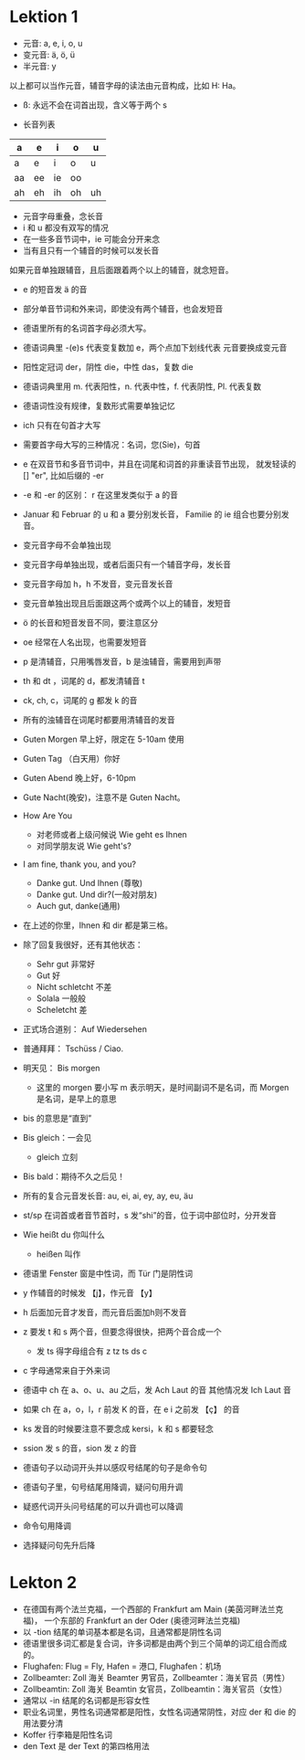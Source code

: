 # Lektion 1

- 元音: a, e, i, o, u
- 变元音: ä, ö, ü
- 半元音: y

以上都可以当作元音，辅音字母的读法由元音构成，比如 H: Ha。

- ß: 永远不会在词首出现，含义等于两个 s

- 长音列表

| a  | e  | i  | o  | u  |
|----|----|----|----|----|
| a  | e  | i  | o  | u  |
| aa | ee | ie | oo |    |
| ah | eh | ih | oh | uh |

  * 元音字母重叠，念长音
  * i 和 u 都没有双写的情况
  * 在一些多音节词中，ie 可能会分开来念
  * 当有且只有一个辅音的时候可以发长音

如果元音单独跟辅音，且后面跟着两个以上的辅音，就念短音。

  * e 的短音发 ä 的音
  * 部分单音节词和外来词，即使没有两个辅音，也会发短音


* 德语里所有的名词首字母必须大写。
* 德语词典里 -(e)s 代表变复数加 e，两个点加下划线代表
元音要换成变元音
* 阳性定冠词 der，阴性 die，中性 das，复数 die
* 德语词典里用 m. 代表阳性，n. 代表中性，f. 代表阴性, Pl. 代表复数
* 德语词性没有规律，复数形式需要单独记忆

* ich 只有在句首才大写
* 需要首字母大写的三种情况：名词，您(Sie)，句首
* e 在双音节和多音节词中，并且在词尾和词首的非重读音节出现，
就发轻读的 [] "er", 比如后缀的 -er
* -e 和 -er 的区别： r 在这里发类似于 a 的音

* Januar 和 Februar 的 u 和 a 要分别发长音，
Familie 的 ie 组合也要分别发音。
* 变元音字母不会单独出现
* 变元音字母单独出现，或者后面只有一个辅音字母，发长音
* 变元音字母加 h，h 不发音，变元音发长音
* 变元音单独出现且后面跟这两个或两个以上的辅音，发短音
* ö 的长音和短音发音不同，要注意区分
* oe 经常在人名出现，也需要发短音

* p 是清辅音，只用嘴唇发音，b 是浊辅音，需要用到声带
* th 和 dt ，词尾的 d，都发清辅音 t 
* ck, ch, c，词尾的 g 都发 k 的音
* 所有的浊辅音在词尾时都要用清辅音的发音

* Guten Morgen 早上好，限定在 5-10am 使用
* Guten Tag （白天用）你好
* Guten Abend 晚上好，6-10pm
* Gute Nacht(晚安)，注意不是 Guten Nacht。

* How Are You
  * 对老师或者上级问候说 Wie geht es Ihnen
  * 对同学朋友说 Wie geht's?
* I am fine, thank you, and you?
  * Danke gut. Und Ihnen (尊敬)
  * Danke gut. Und dir?(一般对朋友)
  * Auch gut, danke(通用)
* 在上述的你里，Ihnen 和 dir 都是第三格。
* 除了回复我很好，还有其他状态：
  * Sehr gut 非常好
  * Gut 好
  * Nicht schletcht 不差
  * Solala 一般般
  * Scheletcht 差
* 正式场合道别： Auf Wiedersehen
* 普通拜拜： Tschüss / Ciao.
* 明天见： Bis morgen
  * 这里的 morgen 要小写 m 表示明天，是时间副词不是名词，而 Morgen 是名词，是早上的意思
* bis 的意思是“直到”
* Bis gleich：一会见
  * gleich 立刻
* Bis bald：期待不久之后见！

* 所有的复合元音发长音: au, ei, ai, ey, ay, eu, äu

* st/sp 在词首或者音节首时，s 发“shi”的音，位于词中部位时，分开发音
* Wie heißt du 你叫什么
  * heißen 叫作
* 德语里 Fenster 窗是中性词，而 Tür 门是阴性词

* y 作辅音的时候发 【j】，作元音 【y】
* h 后面加元音才发音，而元音后面加h则不发音
* z 要发 t 和 s 两个音，但要念得很快，把两个音合成一个
    * 发 ts 得字母组合有 z tz ts ds c
* c 字母通常来自于外来词
* 德语中 ch 在 a、o、u、au 之后，发 Ach Laut 的音
其他情况发 Ich Laut 音
* 如果 ch 在 a，o，l，r 前发 K 的音，在 e i 之前发
【ç】 的音
* ks 发音的时候要注意不要念成 kersi，k 和 s 都要轻念
* ssion 发 s 的音，sion 发 z 的音
* 德语句子以动词开头并以感叹号结尾的句子是命令句

* 德语句子里，句号结尾用降调，疑问句用升调
* 疑惑代词开头问号结尾的可以升调也可以降调
* 命令句用降调
* 选择疑问句先升后降

# Lekton 2

* 在德国有两个法兰克福，一个西部的 Frankfurt am Main (美茵河畔法兰克福)，
一个东部的 Frankfurt an der Oder (奥德河畔法兰克福)
* 以 -tion 结尾的单词基本都是名词，且通常都是阴性名词
* 德语里很多词汇都是复合词，许多词都是由两个到三个简单的词汇组合而成的。
* Flughafen: Flug = Fly, Hafen = 港口, Flughafen：机场
* Zollbeamter: Zoll 海关 Beamter 男官员，Zollbeamter：海关官员（男性）
* Zollbeamtin: Zoll 海关 Beamtin 女官员，Zollbeamtin：海关官员（女性）
* 通常以 -in 结尾的名词都是形容女性
* 职业名词里，男性名词通常都是阳性，女性名词通常阴性，对应 der 和 die 的用法要分清
* Koffer 行李箱是阳性名词
* den Text 是 der Text 的第四格用法

